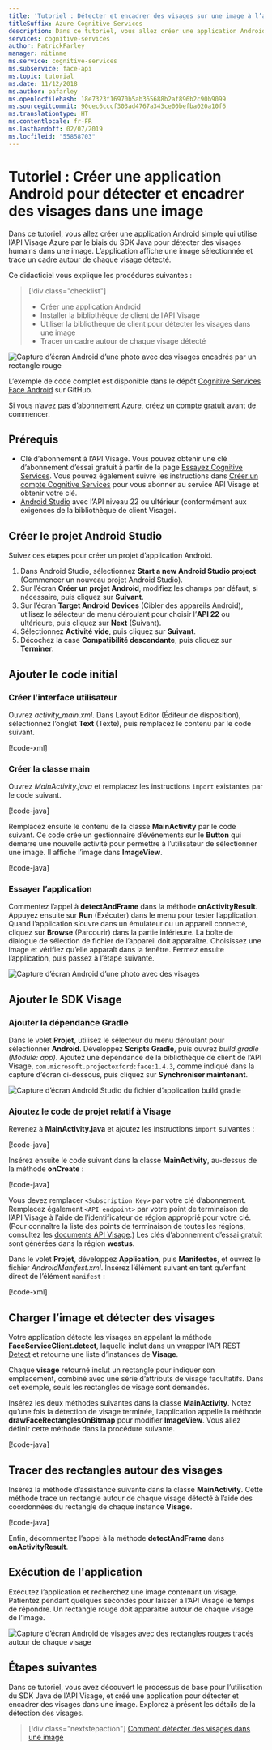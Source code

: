 ```yaml
---
title: 'Tutoriel : Détecter et encadrer des visages sur une image à l’aide du kit Android SDK'
titleSuffix: Azure Cognitive Services
description: Dans ce tutoriel, vous allez créer une application Android simple qui utilise l’API Visage pour détecter et encadrer des visages dans une image.
services: cognitive-services
author: PatrickFarley
manager: nitinme
ms.service: cognitive-services
ms.subservice: face-api
ms.topic: tutorial
ms.date: 11/12/2018
ms.author: pafarley
ms.openlocfilehash: 18e7323f16970b5ab365688b2af896b2c90b9099
ms.sourcegitcommit: 90cec6cccf303ad4767a343ce00befba020a10f6
ms.translationtype: HT
ms.contentlocale: fr-FR
ms.lasthandoff: 02/07/2019
ms.locfileid: "55858703"
---
```

# <a name="tutorial-create-an-android-app-to-detect-and-frame-faces-in-an-image"></a>Tutoriel : Créer une application Android pour détecter et encadrer des visages dans une image

Dans ce tutoriel, vous allez créer une application Android simple qui utilise l’API Visage Azure par le biais du SDK Java pour détecter des visages humains dans une image. L’application affiche une image sélectionnée et trace un cadre autour de chaque visage détecté.

Ce didacticiel vous explique les procédures suivantes :

> [!div class="checklist"]
> - Créer une application Android
> - Installer la bibliothèque de client de l’API Visage
> - Utiliser la bibliothèque de client pour détecter les visages dans une image
> - Tracer un cadre autour de chaque visage détecté

![Capture d’écran Android d’une photo avec des visages encadrés par un rectangle rouge](../Images/android_getstarted2.1.PNG)

L’exemple de code complet est disponible dans le dépôt [Cognitive Services Face Android](https://github.com/Azure-Samples/cognitive-services-face-android-sample) sur GitHub.

Si vous n’avez pas d’abonnement Azure, créez un [compte gratuit](https://azure.microsoft.com/free/) avant de commencer. 

## <a name="prerequisites"></a>Prérequis

- Clé d’abonnement à l’API Visage. Vous pouvez obtenir une clé d’abonnement d’essai gratuit à partir de la page [Essayez Cognitive Services](https://azure.microsoft.com/try/cognitive-services/?api=face-api). Vous pouvez également suivre les instructions dans [Créer un compte Cognitive Services](https://docs.microsoft.com/azure/cognitive-services/cognitive-services-apis-create-account) pour vous abonner au service API Visage et obtenir votre clé.
- [Android Studio](https://developer.android.com/studio/) avec l’API niveau 22 ou ultérieur (conformément aux exigences de la bibliothèque de client Visage).

## <a name="create-the-android-studio-project"></a>Créer le projet Android Studio

Suivez ces étapes pour créer un projet d’application Android.

1. Dans Android Studio, sélectionnez **Start a new Android Studio project** (Commencer un nouveau projet Android Studio).
1. Sur l’écran **Créer un projet Android**, modifiez les champs par défaut, si nécessaire, puis cliquez sur **Suivant**.
1. Sur l’écran **Target Android Devices** (Cibler des appareils Android), utilisez le sélecteur de menu déroulant pour choisir l’**API 22** ou ultérieure, puis cliquez sur **Next** (Suivant).
1. Sélectionnez **Activité vide**, puis cliquez sur **Suivant**.
1. Décochez la case **Compatibilité descendante**, puis cliquez sur **Terminer**.

## <a name="add-the-initial-code"></a>Ajouter le code initial

### <a name="create-the-ui"></a>Créer l’interface utilisateur

Ouvrez *activity_main.xml*. Dans Layout Editor (Éditeur de disposition), sélectionnez l’onglet **Text** (Texte), puis remplacez le contenu par le code suivant.

[!code-xml[](~/cognitive-services-face-android-detect/FaceTutorial/app/src/main/res/layout/activity_main.xml?range=1-18)]

### <a name="create-the-main-class"></a>Créer la classe main

Ouvrez *MainActivity.java* et remplacez les instructions `import` existantes par le code suivant.

[!code-java[](~/cognitive-services-face-android-detect/FaceTutorial/app/src/main/java/com/contoso/facetutorial/MainActivity.java?range=3-11)]

Remplacez ensuite le contenu de la classe **MainActivity** par le code suivant. Ce code crée un gestionnaire d’événements sur le **Button** qui démarre une nouvelle activité pour permettre à l’utilisateur de sélectionner une image. Il affiche l’image dans **ImageView**.

[!code-java[](~/cognitive-services-face-android-detect/FaceTutorial/app/src/main/java/com/contoso/facetutorial/MainActivity.java?range=29-68)]

### <a name="try-the-app"></a>Essayer l’application

Commentez l’appel à **detectAndFrame** dans la méthode **onActivityResult**. Appuyez ensuite sur **Run** (Exécuter) dans le menu pour tester l’application. Quand l’application s’ouvre dans un émulateur ou un appareil connecté, cliquez sur **Browse** (Parcourir) dans la partie inférieure. La boîte de dialogue de sélection de fichier de l’appareil doit apparaître. Choisissez une image et vérifiez qu’elle apparaît dans la fenêtre. Fermez ensuite l’application, puis passez à l’étape suivante.

![Capture d’écran Android d’une photo avec des visages](../Images/android_getstarted1.1.PNG)

## <a name="add-the-face-sdk"></a>Ajouter le SDK Visage

### <a name="add-the-gradle-dependency"></a>Ajouter la dépendance Gradle

Dans le volet **Projet**, utilisez le sélecteur du menu déroulant pour sélectionner **Android**. Développez **Scripts Gradle**, puis ouvrez *build.gradle (Module: app)*. Ajoutez une dépendance de la bibliothèque de client de l’API Visage, `com.microsoft.projectoxford:face:1.4.3`, comme indiqué dans la capture d’écran ci-dessous, puis cliquez sur **Synchroniser maintenant**.

![Capture d’écran Android Studio du fichier d’application build.gradle](../Images/face-tut-java-gradle.png)

### <a name="add-the-face-related-project-code"></a>Ajoutez le code de projet relatif à Visage

Revenez à **MainActivity.java** et ajoutez les instructions `import` suivantes :

[!code-java[](~/cognitive-services-face-android-detect/FaceTutorial/app/src/main/java/com/contoso/facetutorial/MainActivity.java?range=13-14)]

Insérez ensuite le code suivant dans la classe **MainActivity**, au-dessus de la méthode **onCreate** :

[!code-java[](~/cognitive-services-face-android-detect/FaceTutorial/app/src/main/java/com/contoso/facetutorial/MainActivity.java?range=17-27)]

Vous devez remplacer `<Subscription Key>` par votre clé d’abonnement. Remplacez également `<API endpoint>` par votre point de terminaison de l’API Visage à l’aide de l’identificateur de région approprié pour votre clé. (Pour connaître la liste des points de terminaison de toutes les régions, consultez les [documents API Visage](https://westus.dev.cognitive.microsoft.com/docs/services/563879b61984550e40cbbe8d/operations/563879b61984550f30395236).) Les clés d’abonnement d’essai gratuit sont générées dans la région **westus**.

Dans le volet **Projet**, développez **Application**, puis **Manifestes**, et ouvrez le fichier *AndroidManifest.xml*. Insérez l’élément suivant en tant qu’enfant direct de l’élément `manifest` :

[!code-xml[](~/cognitive-services-face-android-detect/FaceTutorial/app/src/main/AndroidManifest.xml?range=5)]

## <a name="upload-image-and-detect-faces"></a>Charger l’image et détecter des visages

Votre application détecte les visages en appelant la méthode **FaceServiceClient.detect**, laquelle inclut dans un wrapper l’API REST [Detect](https://westus.dev.cognitive.microsoft.com/docs/services/563879b61984550e40cbbe8d/operations/563879b61984550f30395236) et retourne une liste d’instances de **Visage**.

Chaque **visage** retourné inclut un rectangle pour indiquer son emplacement, combiné avec une série d’attributs de visage facultatifs. Dans cet exemple, seuls les rectangles de visage sont demandés.

Insérez les deux méthodes suivantes dans la classe **MainActivity**. Notez qu’une fois la détection de visage terminée, l’application appelle la méthode **drawFaceRectanglesOnBitmap** pour modifier **ImageView**. Vous allez définir cette méthode dans la procédure suivante.

[!code-java[](~/cognitive-services-face-android-detect/FaceTutorial/app/src/main/java/com/contoso/facetutorial/MainActivity.java?range=70-150)]

## <a name="draw-face-rectangles"></a>Tracer des rectangles autour des visages

Insérez la méthode d’assistance suivante dans la classe **MainActivity**. Cette méthode trace un rectangle autour de chaque visage détecté à l’aide des coordonnées du rectangle de chaque instance **Visage**.

[!code-java[](~/cognitive-services-face-android-detect/FaceTutorial/app/src/main/java/com/contoso/facetutorial/MainActivity.java?range=152-173)]

Enfin, décommentez l’appel à la méthode **detectAndFrame** dans **onActivityResult**.

## <a name="run-the-app"></a>Exécution de l'application

Exécutez l’application et recherchez une image contenant un visage. Patientez pendant quelques secondes pour laisser à l’API Visage le temps de répondre. Un rectangle rouge doit apparaître autour de chaque visage de l’image.

![Capture d’écran Android de visages avec des rectangles rouges tracés autour de chaque visage](../Images/android_getstarted2.1.PNG)

## <a name="next-steps"></a>Étapes suivantes

Dans ce tutoriel, vous avez découvert le processus de base pour l’utilisation du SDK Java de l’API Visage, et créé une application pour détecter et encadrer des visages dans une image. Explorez à présent les détails de la détection des visages.

> [!div class="nextstepaction"]
> [Comment détecter des visages dans une image](../Face-API-How-to-Topics/HowtoDetectFacesinImage.md)
